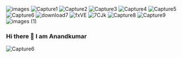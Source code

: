 
![images](https://github.com/kumar815/kumar815/assets/110323876/daa3c7a9-2e8b-4c6c-bfe4-4887b7ed3d75)
![Capture1](https://github.com/kumar815/kumar815/assets/110323876/c8729fe7-2fde-4a5a-94ce-13ef78b23ca6)
![Capture2](https://github.com/kumar815/kumar815/assets/110323876/947c1e6d-6933-4fe2-b224-880216e7c66f)
![Capture3](https://github.com/kumar815/kumar815/assets/110323876/17cc76ec-1e9b-4401-a8a8-e31ee154094f)
![Capture4](https://github.com/kumar815/kumar815/assets/110323876/1c738fec-c3db-4318-ab1a-a0d0670f6cc0)
![Capture5](https://github.com/kumar815/kumar815/assets/110323876/346d8f22-99f4-401f-8c2a-188f8055b648)
![Capture6](https://github.com/kumar815/kumar815/assets/110323876/014631dc-94e3-4118-902b-06043067311f)
![download7](https://github.com/kumar815/kumar815/assets/110323876/91b2ea59-bc27-4b95-991e-dd9ac0a661cc)
![fxVE](https://github.com/kumar815/kumar815/assets/110323876/8b46f489-e066-49f7-840c-54e5dcbf1dc9)
![7CJk](https://github.com/kumar815/kumar815/assets/110323876/e9004dbb-b15b-44ca-9e30-51bbef0a77fa)
![Capture8](https://github.com/kumar815/kumar815/assets/110323876/76900da0-0c8a-4daa-b669-7a1ab4e01c72)
![Capture9](https://github.com/kumar815/kumar815/assets/110323876/4c087847-ef9f-481a-bd4d-7f7732fb3753)
![images (1)](https://github.com/kumar815/kumar815/assets/110323876/57fd7ac8-75bb-4410-8f1b-a25e18a4afb9)
### Hi there 👋 I am Anandkumar

<!--
**kumar815/kumar815** is a ✨ _special_ ✨ repository because its `README.md` (this file) appears on your GitHub profile.
<h3 align="center">A passionate frontend developer from India</h3>
<image align="right" alt="Coding" width="400" src="Downloads">

<h3 align="left">Connect with me:</h3>
<p align="left">
</p>
Here are some ideas to get you started:

- 🔭 I’m currently working on ...
- 🌱 I’m currently learning ...
- 👯 I’m looking to collaborate on ...
- 🤔 I’m looking for help with ...
- 💬 Ask me about ...
- 📫 How to reach me: ...
- 😄 Pronouns: ...
- ⚡ Fun fact: ...
-->
![Capture6](https://github.com/kumar815/kumar815/assets/110323876/93110f6c-1fe9-41d7-925f-8f44a1a60380)
